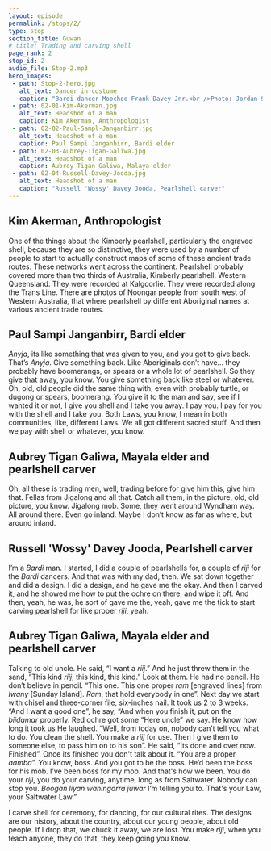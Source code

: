 ```yaml
---
layout: episode
permalink: /stops/2/
type: stop
section_title: Guwan
# title: Trading and carving shell
page_rank: 2
stop_id: 2
audio_file: Stop-2.mp3
hero_images:
 - path: Stop-2-hero.jpg
   alt_text: Dancer in costume
   caption: "Bardi dancer Moochoo Frank Davey Jnr.<br />Photo: Jordan Shields"
 - path: 02-01-Kim-Akerman.jpg
   alt_text: Headshot of a man
   caption: Kim Akerman, Anthropologist
 - path: 02-02-Paul-Sampl-Janganbirr.jpg
   alt_text: Headshot of a man
   caption: Paul Sampi Janganbirr, Bardi elder
 - path: 02-03-Aubrey-Tigan-Galiwa.jpg
   alt_text: Headshot of a man
   caption: Aubrey Tigan Galiwa, Malaya elder
 - path: 02-04-Russell-Davey-Jooda.jpg
   alt_text: Headshot of a man
   caption: "Russell 'Wossy' Davey Jooda, Pearlshell carver"
---
```


## Kim Akerman, Anthropologist

One of the things about the Kimberly pearlshell, particularly the engraved shell, because they are so distinctive, they were used by a number of people to start to actually construct maps of some of these ancient trade routes. These networks went across the continent. Pearlshell probably covered more than two thirds of Australia, Kimberly pearlshell. Western Queensland. They were recorded at Kalgoorlie. They were recorded along the Trans Line. There are photos of Noongar people from south west of Western Australia, that where pearlshell by different Aboriginal names at various ancient trade routes.

## Paul Sampi Janganbirr, Bardi elder

*Anyja*, its like something that was given to you, and you got to give back. That’s *Anyja*. Give something back. Like Aboriginals don’t have… they probably have boomerangs, or spears or a whole lot of pearlshell. So they give that away, you know. You give  something back like steel or whatever. Oh, old, old people did the same thing with, even with probably turtle, or dugong or spears, boomerang. You give it to the man and say, see if I wanted it or not, I give you shell and I take you away. I pay you. I pay for you with the shell and I take you. Both Laws, you know, I mean in both communities, like, different Laws. We all got different sacred stuff. And then we pay with shell or whatever, you know.

## Aubrey Tigan Galiwa, Mayala elder and pearlshell carver

Oh, all these is trading men, well, trading before for give him this, give him that. Fellas from Jigalong and all that. Catch all them, in the picture, old, old  picture, you know. Jigalong mob. Some, they went around Wyndham way. All around there. Even go inland. Maybe I don’t know as far as where, but around inland.

## Russell 'Wossy' Davey Jooda, Pearlshell carver

I’m a *Bardi* man. I started, I did a couple of pearlshells for, a couple of *riji* for the *Bardi* dancers. And that was with my dad, then. We sat down together and did a design. I did a design, and he gave me the okay. And then I carved it, and he showed me how to put the ochre on there, and wipe it off. And then, yeah, he was, he sort of gave me the, yeah, gave me the tick to start carving pearlshell for like proper *riji*, yeah.

## Aubrey Tigan Galiwa, Mayala elder and pearlshell carver

Talking to old uncle. He said, “I want a *riij*.” And he just threw them in the sand, “This kind *riij*, this kind, this kind.” Look at them. He had no pencil. He don’t believe in pencil. “This one. This one proper *ram* [engraved lines] from *Iwany* [Sunday Island]. *Ram*, that hold everybody in one”.  Next day we start with chisel and three-corner file, six-inches nail. It took us 2 to 3 weeks. “And I want a good one”, he say, “And when you finish it, put on the *biidamar* properly. Red ochre got some  “Here uncle” we say. He know how long it took us  He laughed. “Well,  from today on, nobody can’t tell you what to do. You clean the shell. You make a *riij* for use. Then I give them to someone else, to pass him on to his son”. He said, “Its done and over now. Finished”. Once its finished you don't talk about it. “You are a proper *aamba*”. You know, boss. And you got to be the boss. He’d been the boss for his mob. I’ve been boss for my mob. And that's how we been. You do your *riji*, you do your carving, anytime, long as from Saltwater. Nobody can stop you. *Boogan liyan  waningarra juwar* I’m telling you to. That's your Law, your Saltwater Law.” 

I carve shell for ceremony, for dancing, for our cultural rites. The designs are our history, about the country, about our young people, about old people. If I drop that, we chuck it away, we are lost. You make *riji*, when you teach anyone, they do that, they keep going you know.